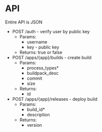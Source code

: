 API
===

Entire API is JSON

* POST /auth - verify user by public key
  * Params:
    * username
    * key - public key
  * Returns: true or false
* POST /apps/{app}/builds - create build
  * Params:
    * process_types*
    * buildpack_desc
    * commit
    * size
  * Returns:
    * id
* POST /apps/{app}/releases - deploy build
  * Params:
    * build_id*
    * description
  * Returns:
    * version
